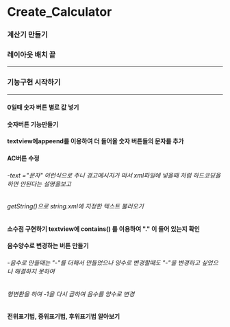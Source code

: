 # Create_Calculator

### 계산기 만들기


### 레이아웃 배치 끝
--------------------------------------------
### 기능구현 시작하기
--------------------------------------------
#### 0일때 숫자 버튼 별로 값 넣기

#### 숫자버튼 기능만들기

#### textview에appeend를 이용하여 더 들어올 숫자 버튼들의 문자를 추가

#### AC버튼 수정
###### -text ="문자" 이런식으로 주니 경고메시지가 떠서 xml파일에 넣을때 처럼 하드코딩을 하면 안된다는 설명을보고 
###### getString()으로 string.xml에 지정한 텍스트 불러오기

#### 소수점 구현하기 textview에 contains() 를 이용하여 "." 이 들어 있는지 확인

#### 음수양수로 변경하는 버튼 만들기
###### -음수로 만들때는 "-"를 더해서 만들었으나 양수로 변경할때도 "-"을 변경하고 싶었으나 해결하지 못하여
###### 형변환을 하여 -1을 다시 곱하여 음수를 양수로 변경

#### 전위표기법, 중위표기법, 후위표기법 알아보기
